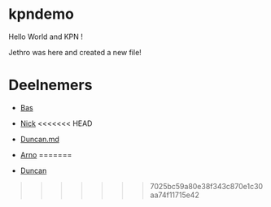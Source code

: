 # kpndemo

Hello World and KPN !

Jethro was here and created a new file!

# Deelnemers

* [Bas](Bas.md)
* [Nick](Nick.md)
<<<<<<< HEAD
* [Duncan.md](Duncan.md)



* [Arno](Arno.md)
=======
* [Duncan](Duncan.md)
>>>>>>> 7025bc59a80e38f343c870e1c30aa74f11715e42

